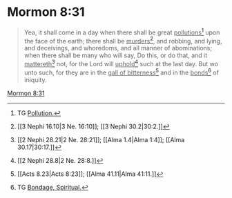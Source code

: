 # Mormon 8:31

> Yea, it shall come in a day when there shall be great <u>pollutions</u>[^a] upon the face of the earth; there shall be <u>murders</u>[^b], and robbing, and lying, and deceivings, and whoredoms, and all manner of abominations; when there shall be many who will say, Do this, or do that, and it <u>mattereth</u>[^c] not, for the Lord will <u>uphold</u>[^d] such at the last day. But wo unto such, for they are in the <u>gall of bitterness</u>[^e] and in the <u>bonds</u>[^f] of iniquity.

[Mormon 8:31](https://www.churchofjesuschrist.org/study/scriptures/bofm/morm/8?lang=eng&id=p31#p31)


[^a]: TG [Pollution.](https://www.churchofjesuschrist.org/study/scriptures/tg/pollution?lang=eng)
[^b]: [[3 Nephi 16.10|3 Ne. 16:10]]; [[3 Nephi 30.2|30:2.]]
[^c]: [[2 Nephi 28.21|2 Ne. 28:21]]; [[Alma 1.4|Alma 1:4]]; [[Alma 30.17|30:17.]]
[^d]: [[2 Nephi 28.8|2 Ne. 28:8.]]
[^e]: [[Acts 8.23|Acts 8:23]]; [[Alma 41.11|Alma 41:11.]]
[^f]: TG [Bondage, Spiritual.](https://www.churchofjesuschrist.org/study/scriptures/tg/bondage-spiritual?lang=eng)
